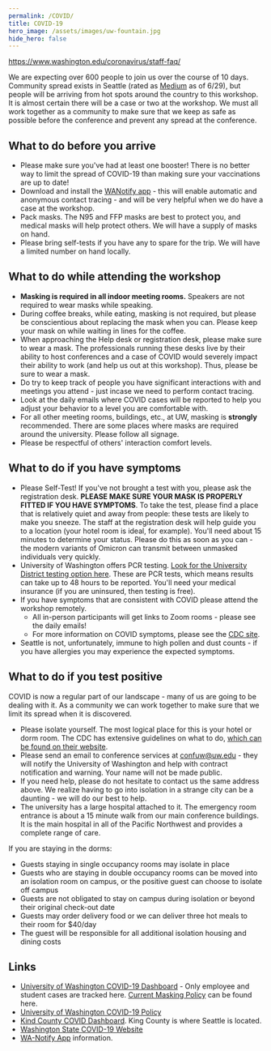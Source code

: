 ```yaml
---
permalink: /COVID/
title: COVID-19
hero_image: /assets/images/uw-fountain.jpg
hide_hero: false
---
```


https://www.washington.edu/coronavirus/staff-faq/

We are expecting over 600 people to join us over the course of 10 days. Community spread exists in Seattle (rated as [Medium](https://kingcounty.gov/depts/health/covid-19/data/community-level.aspx) as of 6/29), but people will be arriving from hot spots around the country to this workshop. It is almost certain there will be a case or two at the workshop. We must all work together as a community to make sure that we keep as safe as possible before the conference and prevent any spread at the conference.

## What to do before you arrive

* Please make sure you've had at least one booster! There is no better way to limit the spread of COVID-19 than making sure your vaccinations are up to date!
* Download and install the [WANotify app](https://doh.wa.gov/emergencies/covid-19/wa-notify) - this will enable automatic and anonymous contact tracing - and will be very helpful when we do have a case at the workshop.
* Pack masks. The N95 and FFP masks are best to protect you, and medical masks will help protect others. We will have a supply of masks on hand.
* Please bring self-tests if you have any to spare for the trip. We will have a limited number on hand locally.

## What to do while attending the workshop

* **Masking is required in all indoor meeting rooms.** Speakers are not required to wear masks while speaking.
* During coffee breaks, while eating, masking is not required, but please be conscientious about replacing the mask when you can. Please keep your mask on while waiting in lines for the coffee.
* When approaching the Help desk or registration desk, please make sure to wear a mask. The professionals running these desks live by their ability to host conferences and a case of COVID would severely impact their ability to work (and help us out at this workshop). Thus, please be sure to wear a mask.
* Do try to keep track of people you have significant interactions with and meetings you attend - just incase we need to perform contact tracing.
* Look at the daily emails where COVID cases will be reported to help you adjust your behavior to a level you are comfortable with.
* For all other meeting rooms, buildings, etc., at UW, masking is **strongly** recommended. There are some places where masks are required around the university. Please follow all signage.
* Please be respectful of others' interaction comfort levels.

## What to do if you have symptoms

* Please Self-Test! If you've not brought a test with you, please ask the registration desk. **PLEASE MAKE SURE YOUR MASK IS PROPERLY FITTED IF YOU HAVE SYMPTOMS**. To take the test, please find a place that is relatively quiet and away from people: these tests are likely to make you sneeze. The staff at the registration desk will help guide you to a location (your hotel room is ideal, for example). You'll need about 15 minutes to determine your status. Please do this as soon as you can - the modern variants of Omicron can transmit between unmasked individuals very quickly.
* University of Washington offers PCR testing. [Look for the University District testing option here](https://www.uwmedicine.org/coronavirus/testing). These are PCR tests, which means results can take up to 48 hours to be reported. You'll need your medical insurance (if you are uninsured, then testing is free).
* If you have symptoms that are consistent with COVID please attend the workshop remotely.
  * All in-person participants will get links to Zoom rooms - please see the daily emails!
  * For more information on COVID symptoms, please see the [CDC site](https://www.cdc.gov/coronavirus/2019-ncov/symptoms-testing/symptoms.html).
* Seattle is not, unfortunately, immune to high pollen and dust counts - if you have allergies you may experience the expected symptoms.

## What to do if you test positive

COVID is now a regular part of our landscape - many of us are going to be dealing with it. As a community we can work together to make sure that we limit its spread when it is discovered.

* Please isolate yourself. The most logical place for this is your hotel or dorm room. The CDC has extensive guidelines on what to do, [which can be found on their website](https://www.cdc.gov/media/releases/2021/s1227-isolation-quarantine-guidance.html).
* Please send an email to conference services at [confuw@uw.edu](mailto:confuw@uw.edu) - they will notify the University of Washington and help with contract notification and warning. Your name will not be made public.
* If you need help, please do not hesitate to contact us the same address above. We realize having to go into isolation in a strange city can be a daunting - we will do our best to help.
* The university has a large hospital attached to it. The emergency room entrance is about a 15 minute walk from our main conference buildings. It is the main hospital in all of the Pacific Northwest and provides a complete range of care.

If you are staying in the dorms:

* Guests staying in single occupancy rooms may isolate in place
* Guests who are staying in double occupancy rooms can be moved into an isolation room on campus, or the positive guest can choose to isolate off campus
* Guests are not obligated to stay on campus during isolation or beyond their original check-out date
* Guests may order delivery food or we can deliver three hot meals to their room for $40/day
* The guest will be responsible for all additional isolation housing and dining costs

## Links

* [University of Washington COVID-19 Dashboard](https://www.washington.edu/coronavirus/testing-results/) - Only employee and student cases are tracked here. [Current Masking Policy](https://ehs.washington.edu/covid-19-prevention-and-response/face-covering-policy) can be found here.
* [University of Washington COVID-19 Policy](https://ehs.washington.edu/covid-19-prevention-and-response/covid-19-health-and-safety)
* [Kind County COVID Dashboard](https://kingcounty.gov/depts/health/covid-19/data.aspx). King County is where Seattle is located.
* [Washington State COVID-19 Website](https://coronavirus.wa.gov/)
* [WA-Notify App](https://doh.wa.gov/emergencies/covid-19/wa-notify) information.
